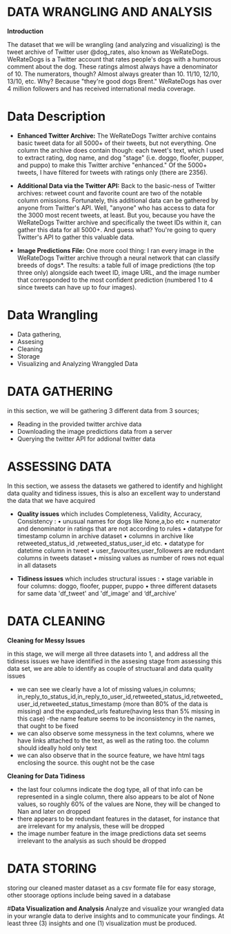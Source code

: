 # **DATA WRANGLING AND ANALYSIS**
**Introduction**

The dataset that we will be wrangling (and analyzing and visualizing) is the tweet archive of Twitter user @dog_rates, also known as WeRateDogs. WeRateDogs is a Twitter account that rates people's dogs with a humorous comment about the dog. These ratings almost always have a denominator of 10. The numerators, though? Almost always greater than 10. 11/10, 12/10, 13/10, etc. Why? Because "they're good dogs Brent." WeRateDogs has over 4 million followers and has received international media coverage.

# Data Description

 - **Enhanced Twitter Archive:** 
The WeRateDogs Twitter archive contains basic tweet data for all 5000+ of their tweets, but not everything. One column the archive does contain though: each tweet's text, which I used to extract rating, dog name, and dog "stage" (i.e. doggo, floofer, pupper, and puppo) to make this Twitter archive "enhanced." Of the 5000+ tweets, I have filtered for tweets with ratings only (there are 2356).

- **Additional Data via the Twitter API:**
Back to the basic-ness of Twitter archives: retweet count and favorite count are two of the notable column omissions. Fortunately, this additional data can be gathered by anyone from Twitter's API. Well, "anyone" who has access to data for the 3000 most recent tweets, at least. But you, because you have the WeRateDogs Twitter archive and specifically the tweet IDs within it, can gather this data for all 5000+. And guess what? You're going to query Twitter's API to gather this valuable data.

- **Image Predictions File:**
One more cool thing: I ran every image in the WeRateDogs Twitter archive through a neural network that can classify breeds of dogs*. The results: a table full of image predictions (the top three only) alongside each tweet ID, image URL, and the image number that corresponded to the most confident prediction (numbered 1 to 4 since tweets can have up to four images).

# **Data Wrangling**
- Data gathering,
- Assesing
- Cleaning
- Storage 
- Visualizing and Analyzing Wranggled Data

# **DATA GATHERING**
in this section, we will be gathering 3 different data from 3 sources;
- Reading in the provided twitter archive data
- Downloading the image predictions data from a server
- Querying the twitter API for addional twitter data  

# **ASSESSING DATA**
In this section, we assess the datasets we gathered to identify and highlight  data quality and tidiness issues, this is also an excellent way to understand the data that we have acquired
- **Quality issues**
which includes Completeness, Validity, Accuracy, Consistency : • unusual names for dogs like None,a,bo etc • numerator and denominator in ratings that are not according to rules • datatype for timestamp column in archive dataset • columns in archive like retweeted_status_id ,retweeted_status_user_id etc. • datatype for datetime column in tweet • user_favourites,user_followers are redundant columns in tweets dataset • missing values as number of rows not equal in all datasets

- **Tidiness issues**
which includes structural issues : • stage variable in four columns: doggo, floofer, pupper, puppo • three different datasets for same data 'df_tweet' and 'df_image' and ‘df_archive'


# **DATA CLEANING**
 **Cleaning for Messy Issues**
 
in this stage, we will merge all three datasets into 1, and address all the tidiness issues we have identified in the assesing stage
from assessing this data set, we are able to identify as couple of structuaral and data quality issues
- we can see we clearly have a lot of missing values,in columns; in_reply_to_status_id,in_reply_to_user_id,retweeted_status_id,retweeted_user_id,retweeted_status_timestamp (more than 80% of the data is missing) and the expanded_urls feature(having less than 5% missing in this case)
-the name feature seems to be inconsistency in the names, that ought to be fixed
- we can also observe some messyness in the text columns, where we have links attached to the text, as well as the rating too. the column should ideally hold only text
- we can also observe that in the source feature, we have html tags enclosing the source. this ought not be the case

 **Cleaning for Data Tidiness**
- the last four columns indicate the dog type, all of that info can be represented in a single column, there also appears to be alot of None values, so roughly 60% of the values are None, they will be changed to Nan and later on dropped
- there appears to be redundant features in the dataset, for instance that are irrelevant for my  analysis, these will be dropped 
- the image number feature in the image predictions data set seems irrelevant to the analysis as such should be dropped

# **DATA STORING**
storing our cleaned master dataset as a csv formate file for easy storage, other stoorage options include being saved in a database

#**Data Visualization and Analysis**
Analyze and visualize your wrangled data in your wrangle data to derive insights and to communicate your findings. At least three (3) insights and one (1) visualization must be produced.



